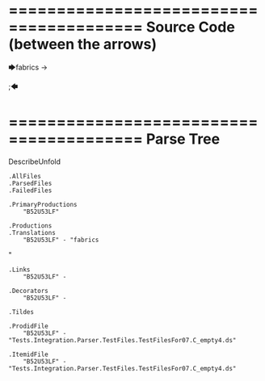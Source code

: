 ========================================
Source Code (between the arrows)
========================================

🡆fabrics
<SIrifQYp>
-> 

;🡄

========================================
Parse Tree
========================================
DescribeUnfold

    .AllFiles
    .ParsedFiles
    .FailedFiles

    .PrimaryProductions
        "B52U53LF" 

    .Productions
    .Translations
        "B52U53LF" - "fabrics
<SIrifQYp>"

    .Links
        "B52U53LF" - 

    .Decorators
        "B52U53LF" - 

    .Tildes

    .ProdidFile
        "B52U53LF" - "Tests.Integration.Parser.TestFiles.TestFilesFor07.C_empty4.ds"

    .ItemidFile
        "B52U53LF" - "Tests.Integration.Parser.TestFiles.TestFilesFor07.C_empty4.ds"

